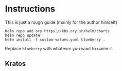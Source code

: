# Instructions

This is just a rough guide (mainly for the author himself)
```
helm repo add ory https://k8s.ory.sh/helm/charts
helm repo update
helm install -f custom-values.yaml blueberry .
```
Replace `blueberry` with whatever you want to name it.
## Kratos